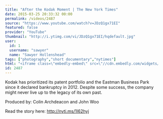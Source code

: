 ```yaml
---
title: "After the Kodak Moment | The New York Times"
date: 2015-03-25 20:33:32 00:00
permalink: /videos/2487
source: "https://www.youtube.com/watch?v=JDzQ1gx71EI"
featured: false
provider: "YouTube"
thumbnail: "http://i.ytimg.com/vi/JDzQ1gx71EI/hqdefault.jpg"
user:
  id: 1
  username: "sawyer"
  name: "Sawyer Hollenshead"
tags: ["photography","short documentary","nytimes"]
html: "<iframe class=\"embedly-embed\" src=\"//cdn.embedly.com/widgets/media.html?src=http%3A%2F%2Fwww.youtube.com%2Fembed%2FJDzQ1gx71EI%3Fwmode%3Dtransparent%26feature%3Doembed&wmode=transparent&url=https%3A%2F%2Fwww.youtube.com%2Fwatch%3Fv%3DJDzQ1gx71EI&image=http%3A%2F%2Fi.ytimg.com%2Fvi%2FJDzQ1gx71EI%2Fhqdefault.jpg&key=daaebf4d9cdd46779200162d0ca86e20&type=text%2Fhtml&schema=youtube\" width=\"854\" height=\"480\" scrolling=\"no\" frameborder=\"0\" allowfullscreen></iframe>"
id: 2487
---
```


Kodak has prioritized its patent portfolio and the Eastman Business Park since it declared bankruptcy in 2012. Despite some success, the company might never live up to the legacy of its own past.

Produced by: Colin Archdeacon and John Woo

Read the story here: http://nyti.ms/1I62hyj